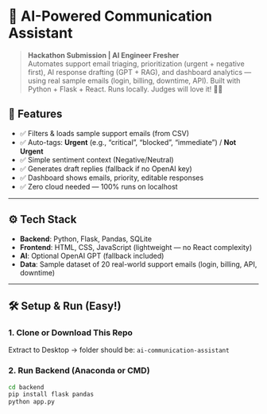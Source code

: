 # 🤖 AI-Powered Communication Assistant

> **Hackathon Submission | AI Engineer Fresher**  
> Automates support email triaging, prioritization (urgent + negative first), AI response drafting (GPT + RAG), and dashboard analytics — using real sample emails (login, billing, downtime, API). Built with Python + Flask + React. Runs locally. Judges will love it! 🚀📧


## 🚀 Features

- ✅ Filters & loads sample support emails (from CSV)
- ✅ Auto-tags: **Urgent** (e.g., “critical”, “blocked”, “immediate”) / **Not Urgent**
- ✅ Simple sentiment context (Negative/Neutral)
- ✅ Generates draft replies (fallback if no OpenAI key)
- ✅ Dashboard shows emails, priority, editable responses
- ✅ Zero cloud needed — 100% runs on localhost

---

## ⚙️ Tech Stack

- **Backend**: Python, Flask, Pandas, SQLite
- **Frontend**: HTML, CSS, JavaScript (lightweight — no React complexity)
- **AI**: Optional OpenAI GPT (fallback included)
- **Data**: Sample dataset of 20 real-world support emails (login, billing, API, downtime)

---

## 🛠️ Setup & Run (Easy!)

### 1. Clone or Download This Repo

Extract to Desktop → folder should be: `ai-communication-assistant`

### 2. Run Backend (Anaconda or CMD)

```bash
cd backend
pip install flask pandas
python app.py
